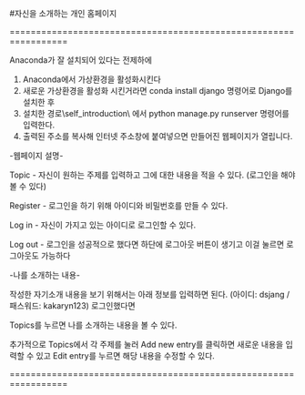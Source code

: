 
#자신을 소개하는 개인 홈페이지

=================================================================

Anaconda가 잘 설치되어 있다는 전제하에
1. Anaconda에서 가상환경을 활성화시킨다
2. 새로운 가상환경을 활성화 시킨거라면 conda install django 명령어로 Django를 설치한 후
3. 설치한 경로\self_introduction\ 에서 python manage.py runserver 명령어를 입력한다.
4. 출력된 주소를 복사해 인터넷 주소창에 붙여넣으면 만들어진 웹페이지가 열립니다.

-웹페이지 설명-

Topic - 자신이 원하는 주제를 입력하고 그에 대한 내용을 적을 수 있다. (로그인을 해야 볼 수 있다)

Register - 로그인을 하기 위해 아이디와 비밀번호를 만들 수 있다.

Log in - 자신이 가지고 있는 아이디로 로그인할 수 있다.

Log out - 로그인을 성공적으로 했다면 하단에 로그아웃 버튼이 생기고 이걸 눌르면 로그아웃도 가능하다

-나를 소개하는 내용-

작성한 자기소개 내용을 보기 위해서는 아래 정보를 입력하면 된다.
(아이디: dsjang / 패스워드: kakaryn123)
로그인했다면

Topics를 누르면 나를 소개하는 내용을 볼 수 있다.

추가적으로 Topics에서 각 주제를 눌러 
Add new entry를 클릭하면 새로운 내용을 입력할 수 있고
Edit entry를 누르면 해당 내용을 수정할 수 있다.

=================================================================
